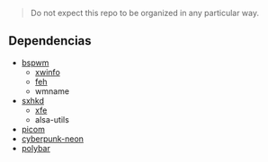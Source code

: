 > Do not expect this repo to be organized in any particular way.

## Dependencias
- [bspwm](https://wiki.archlinux.org/index.php/Bspwm)
  - [xwinfo](https://aur.archlinux.org/xwinfo-git)
  - [feh](https://wiki.archlinux.org/index.php/Feh)
  - wmname
- [sxhkd](https://wiki.archlinux.org/index.php/Sxhkd)
  - [xfe](https://aur.archlinux.org/packages/xfe)
  - alsa-utils
- [picom](https://wiki.archlinux.org/index.php/Picom)
- [cyberpunk-neon](https://github.com/Roboron3042/Cyberpunk-Neon)
- [polybar](https://github.com/polybar/polybar)
